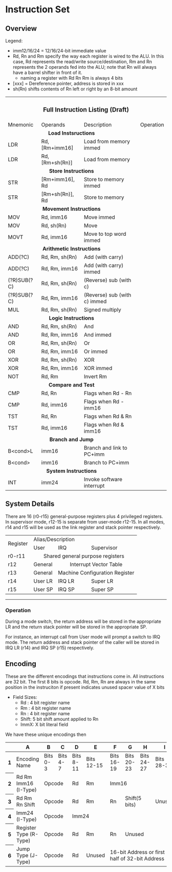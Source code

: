 # Instruction Set

## Overview

Legend:
- imm12/16/24 = 12/16/24-bit immediate value
- Rd, Rn and Rm specify the way each register is wired to the ALU. In this case,
  Rd represents the read/write source/destination, Rm and Rn represents the 2 operands fed into the ALU; note that Rn will always have a barrel
  shifter in front of it.
   - naming a register with Rd Rn Rm is always 4 bits
- [xxx] = Dereference pointer, address is stored in xxx
- sh(Rn) shifts contents of Rn left or right by an 8-bit amount

<table border=0 cellpadding=0 cellspacing=0 width=703>
 <tr height=19>
   <td height=19 colspan=6><center><h3>Full Instruction Listing (Draft)</h3></center></td>
 </tr>
 <tr height=19>
  <td>Mnemonic</td>
  <td>Operands</td>
  <td>Description</td>
  <td>Operation</td>
 </tr>
 <tr height=19>
  <td colspan=3><center><b>Load Instsructions</b></center></td>
 </tr>
 <tr height=19>
  <td>LDR</td>
  <td>Rd, [Rm+imm16]</td>
  <td>Load from memory immed</td>
 </tr>
 <tr height=19>
  <td>LDR</td>
  <td>Rd, [Rm+sh(Rn)]</td>
  <td>Load from memory</td>
 </tr>
 <tr height=19>
 <td colspan=3><center><b>Store Instructions</center></td>
 </tr>
 <tr height=19>
  <td>STR</td>
  <td>[Rm+imm16], Rd</td>
  <td>Store to memory immed</td>
 </tr>
 <tr height=19>
  <td>STR</td>
  <td>[Rm+sh(Rn)], Rd</td>
  <td>Store to memory</td>
 </tr>
 <tr height=19>
  <td colspan=3><center><b>Movement Instructions</center></td>
 </tr>
 <tr height=19>
  <td>MOV</td>
  <td>Rd, imm16</td>
  <td>Move immed</td>
 </tr>
 <tr height=19>
  <td>MOV</td>
  <td>Rd, sh(Rn)</td>
  <td>Move</td>
 </tr>
 <tr height=19>
  <td>MOVT</td>
  <td>Rd, imm16</td>
  <td>Move to top word immed</td>
 </tr>
 <tr height=19>
  <td colspan=3><center><b>Arithmetic Instructions</center></td>
 </tr>
 <tr height=19>
  <td>ADD(?C)</td>
  <td>Rd, Rm, sh(Rn)</td>
  <td>Add (with carry)</td>
 </tr>
 <tr height=19>
  <td>ADD(?C)</td>
  <td>Rd, Rm, imm16</td>
  <td>Add (with carry) immed</td>
 </tr>
 <tr height=19>
  <td>(?R)SUB(?C)</td>
  <td>Rd, Rm, sh(Rn)</td>
  <td>(Reverse) sub (with c)</td>
 </tr>
 <tr height=19>
  <td>(?R)SUB(?C)</td>
  <td>Rd, Rm, imm16</td>
  <td>(Reverse) sub (with c) immed</td>
 </tr>
 <tr height=19>
  <td>MUL</td>
  <td>Rd, Rm, sh(Rn)</td>
  <td>Signed multiply</td>
 </tr>
 <tr height=19>
  <td colspan=3><center><b>Logic Instructions</center></td>
 </tr>
 <tr height=19>
  <td>AND</td>
  <td>Rd, Rm, sh(Rn)</td>
  <td>And</td>
 </tr>
 <tr height=19>
  <td>AND</td>
  <td>Rd, Rm, imm16</td>
  <td>And immed</td>
 </tr>
 <tr height=19>
  <td>OR</td>
  <td>Rd, Rm, sh(Rn)</td>
  <td>Or</td>
 </tr>
 <tr height=19>
  <td>OR</td>
  <td>Rd, Rm, imm16</td>
  <td>Or immed</td>
 </tr>
 <tr height=19>
  <td>XOR</td>
  <td>Rd, Rm, sh(Rn)</td>
  <td>XOR</td>
 </tr>
 <tr height=19>
  <td>XOR</td>
  <td>Rd, Rm, imm16</td>
  <td>XOR immed</td>
 </tr>
 <tr height=19>
  <td>NOT</td>
  <td>Rd, Rm</td>
  <td>Invert Rm</td>
 </tr>
 <tr height=19>
  <td colspan=3><center><b>Compare and Test</center></td>
 </tr>
 <tr height=19>
  <td>CMP</td>
  <td>Rd, Rn</td>
  <td>Flags when Rd - Rn</td>
 </tr>
 <tr height=19>
  <td>CMP</td>
  <td>Rd, imm16</td>
  <td>Flags when Rd - imm16</td>
 </tr>
 <tr height=19>
  <td>TST</td>
  <td>Rd, Rn</td>
  <td>Flags when Rd &amp; Rn</td>
 </tr>
 <tr height=19>
  <td>TST</td>
  <td>Rd, imm16</td>
  <td>Flags when Rd &amp; imm16</td>
 </tr>
 <tr height=19>
   <td colspan=3><center><b>Branch and Jump</center></td>
 </tr>
 <tr height=19>
  <td>B&lt;cond&gt;L</td>
  <td>imm16</td>
  <td>Branch and link to PC+imm</td>
 </tr>
 <tr height=19>
  <td>B&lt;cond&gt;</td>
  <td>imm16</td>
  <td>Branch to PC+imm</td>
 </tr>
 <tr height=19>
  <td colspan=3><center><b>System Instructions</center></td>
 </tr>
 <tr height=19>
  <td>INT</td>
  <td>imm24</td>
  <td>Invoke software interrupt</td>
 </tr>
</table>

## System Details

There are 16 (r0-r15) general-purpose registers plus 4 privileged registers.
In supervisor mode, r12-15 is separate from user-mode r12-15. In all modes, r14 and r15 will be used as the link register and stack pointer respectively.

<table border=0 cellpadding=0 cellspacing=0 width=543>
 <tr height=19>
  <td rowspan=2 height=38 width=64>Register</td>
  <td colspan=3 width=287>Alias/Description</td>
 </tr>
 <tr height=19>
  <td height=19>User</td>
  <td>IRQ</td>
  <td>Supervisor</td>
 </tr>
 <tr height=19>
  <td height=19>r0-r11</td>
  <td colspan=3><center>Shared general purpose registers</center></td>
 </tr>
 <!--<tr height=19>
  <td height=19>r10</td>
  <td>General</td>
  <td>General</td>
  <td>General</td>
 </tr>-->
 <tr height=19>
  <td height=19>r12</td>
  <td>General</td>
  <td colspan=2><center>Interrupt Vector Table</center></td>
 </tr>
 <tr height=19>
  <td height=19>r13</td>
  <td>General</td>
  <td colspan=2><center>Machine Configuration Register</center></td>
 </tr>
 <tr height=19>
  <td height=19>r14</td>
  <td>User LR</td>
  <td>IRQ LR</td>
  <td>Super LR</td>
 </tr>
 <tr height=19>
  <td height=19>r15</td>
  <td>User SP</td>
  <td>IRQ SP</td>
  <td>Super SP</td>
 </tr>
</table>

---

### Operation

During a mode switch, the return address will be stored in the appropriate LR and the return stack pointer will be stored in the appropriate SP.

For instance, an interrupt call from User mode will prompt a switch to IRQ mode.
The return address and stack pointer of the caller will be stored in IRQ LR (r14) and IRQ SP (r15) respectively.

## Encoding

These are the different encodings that instructions come in. 
All instructions are 32 bit.
The first 8 bits is opcode.
Rd, Rm, Rn are always in the same position in the instruciton if present
<X> indicates unused spacer value of X bits

- Field Sizes:
  - Rd : 4 bit register name
  - Rm : 4 bit register name
  - Rn : 4 bit register name
  - Shift: 5 bit shift amount applied to Rn
  - ImmX: X bit literal field

We have these unique encodings then

<!-- Unindent??? >:[ -->

<div class="ritz grid-container" dir="ltr"><table class="waffle" cellspacing="0" cellpadding="0"><thead><tr><th class="row-header freezebar-origin-ltr"></th><th id="1092009867C0" style="width:121px" class="column-headers-background">A</th><th id="1092009867C1" style="width:100px" class="column-headers-background">B</th><th id="1092009867C2" style="width:100px" class="column-headers-background">C</th><th id="1092009867C3" style="width:100px" class="column-headers-background">D</th><th id="1092009867C4" style="width:100px" class="column-headers-background">E</th><th id="1092009867C5" style="width:100px" class="column-headers-background">F</th><th id="1092009867C6" style="width:100px" class="column-headers-background">G</th><th id="1092009867C7" style="width:100px" class="column-headers-background">H</th><th id="1092009867C8" style="width:100px" class="column-headers-background">I</th></tr></thead><tbody>

<tr style='height:20px;'>
  <th id="1092009867R0" style="height: 20px;" class="row-headers-background">
    <div class="row-header-wrapper" style="line-height: 20px;">1</div>
  </th>
  <td class="s0" dir="ltr">Encoding Name</td>
  <td class="s0" dir="ltr">Bits 0-3</td>
  <td class="s0" dir="ltr">Bits 4-7</td>
  <td class="s0" dir="ltr">Bits 8-11</td>
  <td class="s0" dir="ltr">Bits 12-15</td>
  <td class="s0" dir="ltr">Bits 16-19</td>
  <td class="s0" dir="ltr">Bits 20-23</td>
  <td class="s0" dir="ltr">Bits 24-27</td>
  <td class="s0" dir="ltr">Bits 28-31</td>
</tr>

<tr style='height:20px;'>
  <th id="1092009867R1" style="height: 20px;" class="row-headers-background">
    <div class="row-header-wrapper" style="line-height: 20px;">2</div>
  </th>
  <td class="s1" dir="ltr">Rd Rm Imm16 (I-Type)</td>
  <td class="s0" dir="ltr" colspan="2">Opcode</td>
  <td class="s0" dir="ltr">Rd</td>
  <td class="s0" dir="ltr">Rm</td>
  <td class="s0" dir="ltr" colspan="4">Imm16</td>
</tr>

<tr style='height:20px;'>
  <th id="1092009867R2" style="height: 20px;" class="row-headers-background">
    <div class="row-header-wrapper" style="line-height: 20px;">3</div>
  </th>
  <td class="s1" dir="ltr">Rd Rm Rn Shift</td>
  <td class="s0" dir="ltr" colspan="2">Opcode</td>
  <td class="s0" dir="ltr">Rd</td>
  <td class="s0" dir="ltr">Rm</td>
  <td class="s0" dir="ltr">Rn</td>
  <td class="s0" dir="ltr" colspan="2">Shift(5 bits)</td>
  <td class="s0" dir="ltr">Unused</td>
</tr>

<tr style='height:20px;'>
  <th id="1092009867R3" style="height: 20px;" class="row-headers-background">
    <div class="row-header-wrapper" style="line-height: 20px;">4</div>
  </th>
  <td class="s0" dir="ltr">Imm24 (I-Type)</td>
  <td class="s0" dir="ltr" colspan="2">Opcode</td>
  <td class="s0" dir="ltr" colspan="6">Imm24</td>
</tr>

<tr style='height:20px;'>
  <th id="1092009867R3" style="height: 20px;" class="row-headers-background">
    <div class="row-header-wrapper" style="line-height: 20px;">5</div>
  </th>
  <td class="s0" dir="ltr">Register Type (R-Type)</td>
  <td class="s0" dir="ltr" colspan="2">Opcode</td>
  <td class="s0" dir="ltr" colspan="1">Rd</td>
  <td class="s0" dir="ltr" colspan="1">Rm</td>
  <td class="s0" dir="ltr" colspan="1">Rn</td>
  <td class="s0" dir="ltr" colspan="3">Unused</td>
</tr>

<tr style='height:20px;'>
  <th id="1092009867R3" style="height: 20px;" class="row-headers-background">
    <div class="row-header-wrapper" style="line-height: 20px;">6</div>
  </th>
  <td class="s0" dir="ltr">Jump Type (J-Type)</td>
  <td class="s0" dir="ltr" colspan="2">Opcode</td>
  <td class="s0" dir="ltr" colspan="1">Rd</td>
  <td class="s0" dir="ltr" colspan="1">Unused</td>
  <td class="s0" dir="ltr" colspan="4">16-bit Address or first half of 32-bit Address</td>
</tr>
</tbody></table></div>